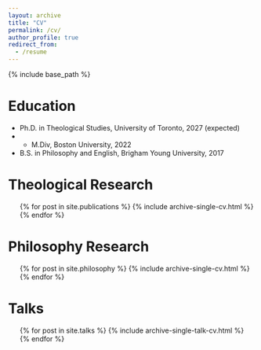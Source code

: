 ```yaml
---
layout: archive
title: "CV"
permalink: /cv/
author_profile: true
redirect_from:
  - /resume
---
```


{% include base_path %}

Education
======
* Ph.D. in Theological Studies, University of Toronto, 2027 (expected)
* * M.Div, Boston University, 2022
* B.S. in Philosophy and English, Brigham Young University, 2017

Theological Research
======
  <ul>{% for post in site.publications %}
    {% include archive-single-cv.html %}
  {% endfor %}</ul>

Philosophy Research
======
  <ul>{% for post in site.philosophy %}
    {% include archive-single-cv.html %}
  {% endfor %}</ul>
  
Talks
======
  <ul>{% for post in site.talks %}
    {% include archive-single-talk-cv.html %}
  {% endfor %}</ul>

  <!---
Teaching
======
  <ul>{% for post in site.teaching %}
    {% include archive-single-cv.html %}
  {% endfor %}</ul>
  --->
